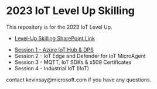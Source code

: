 # 2023 IoT Level Up Skilling

This repository is for the 2023 IoT Level Up.

<ul>
  <li><a href="https://microsoft.sharepoint.com/:f:/t/LevelUpSkilling/EqjEEejJvYFMrZk7_gBUDloBImWTa4G0dXR58ubBFtxkjA?e=oKulIU">Level-Up Skilling SharePoint Link</a>
    <p>
  <li><a href="/IoT Hub & DPS/README.md">Session 1 - Azure IoT Hub & DPS</a>
  <li>Session 2 - IoT Edge and Defender for IoT MicroAgent
  <li>Session 3 - MQTT, IoT SDKs & x509 Certificates
  <li>Session 4 - Industrial IoT (IIoT)
</ul>
<p>
contact kevinsay@microsoft.com if you have any questions.
